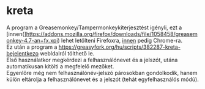 # kreta
A program a Greasemonkey/Tampermonkeykiterjesztést igényli, ezt a [innen(]https://addons.mozilla.org/firefox/downloads/file/1058458/greasemonkey-4.7-an+fx.xpi) lehet letölteni Firefoxra, [innen](https://chrome.google.com/webstore/detail/tampermonkey/dhdgffkkebhmkfjojejmpbldmpobfkfo) pedig Chrome-ra. <br>
Ez után a program a https://greasyfork.org/hu/scripts/382287-kreta-bejelentkezo webldalról tölthető le.<br>
Első használatkor megkérdezi a felhasználónevet és a jelszót, utána automatikusan kitölti a megfelelő mezőket.<br>
Egyenlőre még nem felhasználónév-jelszó párosokban gondolkodik, hanem külön eltárolja a felhasználónevet és a jelszót (tehát egyfelhasználós módú).
